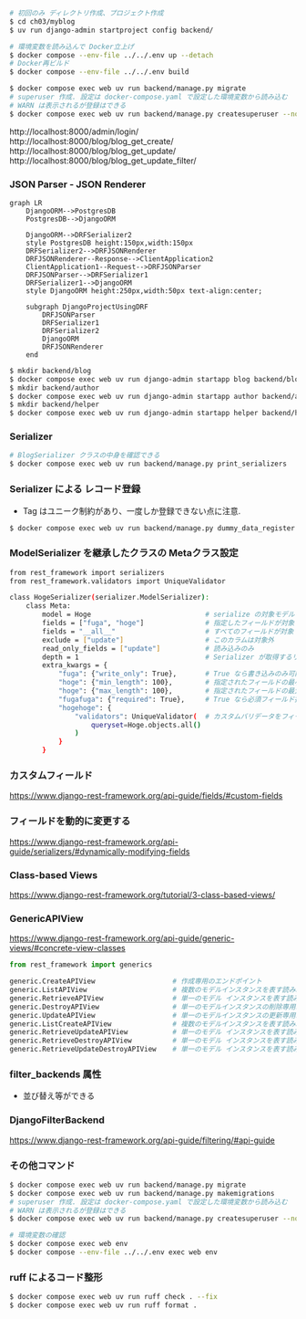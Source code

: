 ```sh
# 初回のみ ディレクトリ作成、プロジェクト作成
$ cd ch03/myblog
$ uv run django-admin startproject config backend/

# 環境変数を読み込んで Docker立上げ
$ docker compose --env-file ../../.env up --detach
# Docker再ビルド
$ docker compose --env-file ../../.env build

$ docker compose exec web uv run backend/manage.py migrate
# superuser 作成. 設定は docker-compose.yaml で設定した環境変数から読み込む
# WARN は表示されるが登録はできる
$ docker compose exec web uv run backend/manage.py createsuperuser --noinput
```

http://localhost:8000/admin/login/
http://localhost:8000/blog/blog_get_create/
http://localhost:8000/blog/blog_get_update/
http://localhost:8000/blog/blog_get_update_filter/

### JSON Parser - JSON Renderer
```mermaid
graph LR
    DjangoORM-->PostgresDB
    PostgresDB-->DjangoORM

    DjangoORM-->DRFSerializer2
    style PostgresDB height:150px,width:150px
    DRFSerializer2-->DRFJSONRenderer
    DRFJSONRenderer--Response-->ClientApplication2
    ClientApplication1--Request-->DRFJSONParser
    DRFJSONParser-->DRFSerializer1
    DRFSerializer1-->DjangoORM
    style DjangoORM height:250px,width:50px text-align:center;

    subgraph DjangoProjectUsingDRF
        DRFJSONParser
        DRFSerializer1
        DRFSerializer2
        DjangoORM
        DRFJSONRenderer
    end
```

```sh
$ mkdir backend/blog
$ docker compose exec web uv run django-admin startapp blog backend/blog
$ mkdir backend/author
$ docker compose exec web uv run django-admin startapp author backend/author
$ mkdir backend/helper
$ docker compose exec web uv run django-admin startapp helper backend/helper
```

### Serializer
```sh
# BlogSerializer クラスの中身を確認できる
$ docker compose exec web uv run backend/manage.py print_serializers
```

### Serializer による レコード登録
- Tag はユニーク制約があり、一度しか登録できない点に注意.
```sh
$ docker compose exec web uv run backend/manage.py dummy_data_register
```

### ModelSerializer を継承したクラスの Metaクラス設定
```sh
from rest_framework import serializers
from rest_framework.validators import UniqueValidator

class HogeSerializer(serializer.ModelSerializer):
    class Meta:
        model = Hoge                            # serialize の対象モデル
        fields = ["fuga", "hoge"]               # 指定したフィールドが対象
        fields = "__all__"                      # すべてのフィールドが対象
        exclude = ["update"]                    # このカラムは対象外
        read_only_fields = ["update"]           # 読み込みのみ
        depth = 1                               # Serializer が取得するリレーションの深さ
        extra_kwargs = {
            "fuga": {"write_only": True},       # True なら書き込みのみ可能
            "hoge": {"min_length": 100},        # 指定されたフィールドの最小長
            "hoge": {"max_length": 100},        # 指定されたフィールドの最大長
            "fugafuga": {"required": True},     # True なら必須フィールド扱い
            "hogehoge": {
                "validators": UniqueValidator(  # カスタムバリデータをフィールドにセットする
                    queryset=Hoge.objects.all()
                )
            }
        }
```

### カスタムフィールド
https://www.django-rest-framework.org/api-guide/fields/#custom-fields

### フィールドを動的に変更する
https://www.django-rest-framework.org/api-guide/serializers/#dynamically-modifying-fields

### Class-based Views
https://www.django-rest-framework.org/tutorial/3-class-based-views/

### GenericAPIView
https://www.django-rest-framework.org/api-guide/generic-views/#concrete-view-classes
```python
from rest_framework import generics

generic.CreateAPIView                   # 作成専用のエンドポイント
generic.ListAPIView                     # 複数のモデルインスタンスを表す読み取り専用エンドポイント
generic.RetrieveAPIView                 # 単一のモデル インスタンスを表す読み取り専用エンドポイントre
generic.DestroyAPIView                  # 単一のモデルインスタンスの削除専用エンドポイント
generic.UpdateAPIView                   # 単一のモデルインスタンスの更新専用エンドポイント
generic.ListCreateAPIView               # 複数のモデルインスタンスを表す読み取り/書き込みエンドポイント
generic.RetrieveUpdateAPIView           # 単一のモデル インスタンスを表す読み取りまたは更新エンドポイント
generic.RetrieveDestroyAPIView          # 単一のモデル インスタンスを表す読み取りまたは削除エンドポイント
generic.RetrieveUpdateDestroyAPIView    # 単一のモデル インスタンスを表す読み取り、書き込み、削除エンドポイント
```

### filter_backends 属性
- 並び替え等ができる

### DjangoFilterBackend
https://www.django-rest-framework.org/api-guide/filtering/#api-guide

### その他コマンド

```sh
$ docker compose exec web uv run backend/manage.py migrate
$ docker compose exec web uv run backend/manage.py makemigrations
# superuser 作成. 設定は docker-compose.yaml で設定した環境変数から読み込む
# WARN は表示されるが登録はできる
$ docker compose exec web uv run backend/manage.py createsuperuser --noinput

# 環境変数の確認
$ docker compose exec web env
$ docker compose --env-file ../../.env exec web env
```

### ruff によるコード整形
```sh
$ docker compose exec web uv run ruff check . --fix
$ docker compose exec web uv run ruff format .
```
